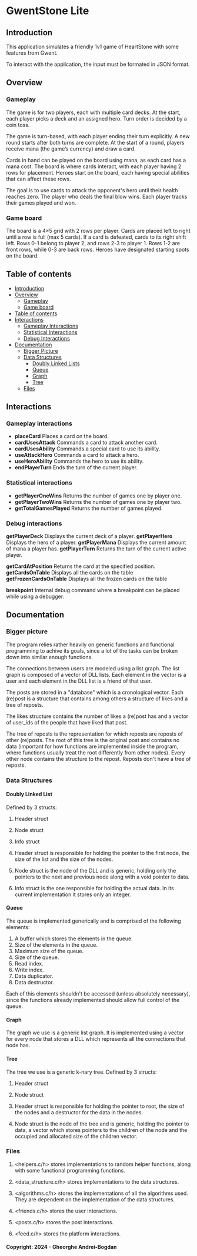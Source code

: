 # GwentStone Lite

## Introduction

This application simulates a friendly 1v1 game of HeartStone with some features from Gwent.

To interact with the application, the input must be formated in JSON format.

## Overview

### Gameplay

The game is for two players, each with multiple card decks.
At the start, each player picks a deck and an assigned hero.
Turn order is decided by a coin toss.

The game is turn-based, with each player ending their turn explicitly.
A new round starts after both turns are complete.
At the start of a round, players receive mana (the game’s currency) and draw a card.

Cards in hand can be played on the board using mana, as each card has a mana cost.
The board is where cards interact, with each player having 2 rows for placement.
Heroes start on the board, each having special abilities that can affect these rows.

The goal is to use cards to attack the opponent's hero until their health reaches zero.
The player who deals the final blow wins. Each player tracks their games played and won.

### Game board

The board is a 4×5 grid with 2 rows per player.
Cards are placed left to right until a row is full (max 5 cards).
If a card is defeated, cards to its right shift left.
Rows 0-1 belong to player 2, and rows 2-3 to player 1.
Rows 1-2 are front rows, while 0-3 are back rows.
Heroes have designated starting spots on the board.

## Table of contents

- [Introduction](#introduction)
- [Overview](#overview)
  - [Gameplay](#gameplay)
  - [Game board](#game-board)
- [Table of contents](#table-of-contents)
- [Interactions](#interactions)
  - [Gameplay Interactions](#gameplay-interactions)
  - [Statistical Interactions](#statistical-interactions)
  - [Debug Interactions](#debug-interactions)
- [Documentation](#documentation)
  - [Bigger Picture](#bigger-picture)
  - [Data Structures](#data-structures)
    - [Doubly Linked Lists](#doubly-linked-list)
    - [Queue](#queue)
    - [Graph](#graph)
    - [Tree](#tree)
  - [Files](#files)

## Interactions

### Gameplay interactions

- **placeCard**         Places a card on the board.
- **cardUsesAttack**    Commands a card to attack another card.
- **cardUsesAbility**   Commands a special card to use its ability.
- **useAttackHero**     Commands a card to attack a hero.
- **useHeroAbility**    Commands the hero to use its ability.
- **endPlayerTurn**     Ends the turn of the current player.

### Statistical interactions

- **getPlayerOneWins**      Returns the number of games one by player one.
- **getPlayerTwoWins**      Returns the number of games one by player two.
- **getTotalGamesPlayed**   Returns the number of games played.

### Debug interactions

**getPlayerDeck** Displays the current deck of a player.
**getPlayerHero** Displays the hero of a player.
**getPlayerMana** Displays the current amount of mana a player has.
**getPlayerTurn** Returns the turn of the current active player.

**getCardAtPosition**     Returns the card at the specified position.
**getCardsOnTable**       Displays all the cards on the table
**getFrozenCardsOnTable** Displays all the frozen cards on the table

**breakpoint** Internal debug command where a breakpoint can be placed while using a debugger.

## Documentation

### Bigger picture

The program relies rather heavily on generic functions and functional
programming to achive its goals, since a lot of the tasks can be broken
down into similar enough functions.

The connections between users are modeled using a list graph.
The list graph is composed of a vector of DLL lists. Each element in the vector
is a user and each element in the DLL list is a friend of that user.

The posts are stored in a "database" which is a cronological vector.
Each (re)post is a structure that contains among others a structure of likes
and a tree of reposts.

The likes structure contains the number of likes a (re)post has and a vector
of user_ids of the people that have liked that post.

The tree of reposts is the representation for which reposts are reposts of
other (re)posts. The root of this tree is the original post and contains no
data (important for how functions are implemented inside the program, where
functions usually treat the root differently from other nodes).
Every other node contains the structure to the repost.
Reposts don't have a tree of reposts.

### Data Structures

#### Doubly Linked List

Defined by 3 structs:
1. Header struct
2. Node struct
3. Info struct

1. Header struct is responsible for holding the pointer to the first node,
   the size of the list and the size of the nodes.

2. Node struct is the node of the DLL and is generic, holding only the
   pointers to the next and previous node along with a void pointer to data.

3. Info struct is the one responsible for holding the actual data.
   In its current implementation it stores only an integer.

#### Queue

The queue is implemented generically and is comprised of the following
elements:
1. A buffer which stores the elements in the queue.
2. Size of the elements in the queue.
3. Maximum size of the queue.
4. Size of the queue.
5. Read index.
6. Write index.
7. Data duplicator.
8. Data destructor.

Each of this elements shouldn't be accessed (unless absolutely necessary),
since the functions already implemented should allow full control of the queue.

#### Graph

The graph we use is a generic list graph.
It is implemented using a vector for every node that stores a DLL which
represents all the connections that node has.

#### Tree

The tree we use is a generic k-nary tree.
Defined by 3 structs:
1. Header struct
2. Node struct

1. Header struct is responsible for holding the pointer to root,
   the size of the nodes and a destructor for the data in the nodes.

2. Node struct is the node of the tree and is generic, holding the pointer
   to data, a vector which stores pointers to the children of the node and
   the occupied and allocated size of the children vector.

### Files

1. <helpers.c/h> stores implementations to random helper functions, along
   with some functional programming functions.

2. <data_structure.c/h> stores implementations to the data structures.

3. <algorithms.c/h> stores the implementations of all the algorithms used.
   They are dependent on the implementation of the data structures.

4. <friends.c/h> stores the user interactions.

5. <posts.c/h> stores the post interactions.

6. <feed.c/h> stores the platform interactions.

#### Copyright: 2024 - Gheorghe Andrei-Bogdan